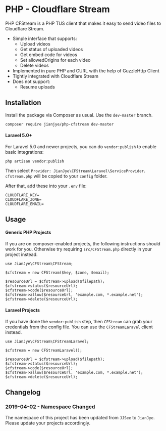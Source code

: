 # PHP - Cloudflare Stream

PHP CFStream is a PHP TUS client that makes it easy to send video files to Cloudflare Stream. 

- Simple interface that supports:
  - Upload videos
  - Get status of uploaded videos
  - Get embed code for videos
  - Set allowedOrigins for each video
  - Delete videos
- Implemented in pure PHP and CURL with the help of GuzzleHttp Client
- Tightly integrated with Cloudflare Stream
- Does not support:
  - Resume uploads

## Installation

Install the package via Composer as usual. Use the `dev-master` branch.

```
composer require jianjye/php-cfstream dev-master
```

#### Laravel 5.0+ 

For Laravel 5.0 and newer projects, you can do `vendor:publish` to enable basic integrations:

```
php artisan vendor:publish 
```

Then select `Provider: JianJye\CFStream\Laravel\ServiceProvider`. `cfstream.php` will be copied to your `config` folder.

After that, add these into your `.env` file:

```
CLOUDFLARE_KEY=
CLOUDFLARE_ZONE=
CLOUDFLARE_EMAIL=
```

## Usage

#### Generic PHP Projects

If you are on composer-enabled projects, the following instructions should work for you. Otherwise try requiring `src/CFStream.php` directly in your project instead.

```
use JianJye\CFStream\CFStream;

$cfstream = new CFStream($key, $zone, $email);

$resourceUrl = $cfstream->upload($filepath);
$cfstream->status($resourceUrl);
$cfstream->code($resourceUrl);
$cfstream->allow($resourceUrl, 'example.com, *.example.net');
$cfstream->delete($resourceUrl);
```

#### Laravel Projects

If you have done the `vendor:publish` step, then `CFStream` can grab your credentials from the config file. You can use the `CFStreamLaravel` client instead.

```
use JianJye\CFStream\CFStreamLaravel;

$cfstream = new CFStreamLaravel();

$resourceUrl = $cfstream->upload($filepath);
$cfstream->status($resourceUrl);
$cfstream->code($resourceUrl);
$cfstream->allow($resourceUrl, 'example.com, *.example.net');
$cfstream->delete($resourceUrl);
```

## Changelog

### 2019-04-02 - Namespace Changed

The namespace of this project has been updated from `JJSee` to `JianJye`. Please update your projects accordingly. 

